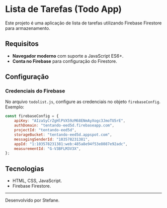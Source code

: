 # Lista de Tarefas (Todo App)

Este projeto é uma aplicação de lista de tarefas utilizando Firebase Firestore para armazenamento.

## Requisitos
- **Navegador moderno** com suporte a JavaScript ES6+.
- **Conta no Firebase** para configuração do Firestore.

## Configuração

### Credenciais do Firebase
No arquivo `todolist.js`, configure as credenciais no objeto `firebaseConfig`. Exemplo:

```javascript
const firebaseConfig = {
    apiKey: "AIzaSyCrZgHlPVX59zM68ENmAyXogc3JmoTU5rE",
    authDomain: "tentando-eed5d.firebaseapp.com",
    projectId: "tentando-eed5d",
    storageBucket: "tentando-eed5d.appspot.com",
    messagingSenderId: "103578231381",
    appId: "1:103578231381:web:485a8e94f53e8087e92adc",
    measurementId: "G-V3BFLM3V3X",
};
```

## Tecnologias
- HTML, CSS, JavaScript.
- Firebase Firestore.

---
Desenvolvido por Stefane.
